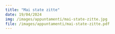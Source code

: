 ```yaml
---
title: "Mai state zitte"
date: 19/04/2024
img: /images/appuntamenti/mai-state-zitte.jpg
file: /images/appuntamenti/mai-state-zitte.pdf
---
```

